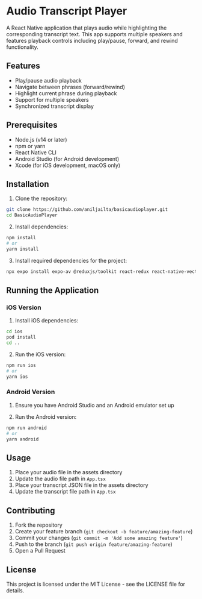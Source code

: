 # Audio Transcript Player

A React Native application that plays audio while highlighting the corresponding transcript text. This app supports multiple speakers and features playback controls including play/pause, forward, and rewind functionality.

## Features

- Play/pause audio playback
- Navigate between phrases (forward/rewind)
- Highlight current phrase during playback
- Support for multiple speakers
- Synchronized transcript display

## Prerequisites

- Node.js (v14 or later)
- npm or yarn
- React Native CLI
- Android Studio (for Android development)
- Xcode (for iOS development, macOS only)

## Installation

1. Clone the repository:

```bash
git clone https://github.com/aniljailta/basicaudioplayer.git
cd BasicAudioPlayer
```

2. Install dependencies:

```bash
npm install
# or
yarn install
```

3. Install required dependencies for the project:

```bash
npx expo install expo-av @reduxjs/toolkit react-redux react-native-vector-icons react-native-sound-player
```

## Running the Application

### iOS Version

1. Install iOS dependencies:

```bash
cd ios
pod install
cd ..
```

2. Run the iOS version:

```bash
npm run ios
# or
yarn ios
```

### Android Version

1. Ensure you have Android Studio and an Android emulator set up

2. Run the Android version:

```bash
npm run android
# or
yarn android
```

## Usage

1. Place your audio file in the assets directory
2. Update the audio file path in `App.tsx`
3. Place your transcript JSON file in the assets directory
4. Update the transcript file path in `App.tsx`

## Contributing

1. Fork the repository
2. Create your feature branch (`git checkout -b feature/amazing-feature`)
3. Commit your changes (`git commit -m 'Add some amazing feature'`)
4. Push to the branch (`git push origin feature/amazing-feature`)
5. Open a Pull Request

## License

This project is licensed under the MIT License - see the LICENSE file for details.
